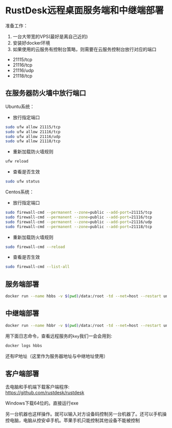 # RustDesk远程桌面服务端和中继端部署

准备工作：  
1. 一台大带宽的VPS(最好是离自己近的)  
2. 安装好docker环境   
3. 如果使用的云服务有控制台策略，则需要在云服务控制台放行对应的端口
- 21115/tcp
- 21116/tcp
- 21116/udp
- 21118/tcp



## 在服务器防火墙中放行端口
Ubuntu系统：
- 放行指定端口
```bash
sudo ufw allow 21115/tcp
sudo ufw allow 21116/tcp
sudo ufw allow 21116/udp
sudo ufw allow 21118/tcp
```
- 重新加载防火墙规则
```bash
ufw reload
```
- 查看是否生效
```bash
sudo ufw status
```

Centos系统：
- 放行指定端口
```bash
sudo firewall-cmd --permanent --zone=public --add-port=21115/tcp
sudo firewall-cmd --permanent --zone=public --add-port=21116/tcp
sudo firewall-cmd --permanent --zone=public --add-port=21116/udp
sudo firewall-cmd --permanent --zone=public --add-port=21118/tcp
```
- 重新加载防火墙规则
```bash
sudo firewall-cmd --reload
```
- 查看是否生效
```bash
sudo firewall-cmd --list-all
```

## 服务端部署
```bash
docker run --name hbbs -v $(pwd)/data:/root -td --net=host --restart unless-stopped rustdesk/rustdesk-server hbbs
```

## 中继端部署
```bash
docker run --name hbbr -v $(pwd)/data:/root -td --net=host --restart unless-stopped rustdesk/rustdesk-server hbbr
```

用下面日志命令，查看远程服务的`key`我们一会会用到:  
```bash
docker logs hbbs
```
还有IP地址（这里作为服务器地址与中继地址使用）  

## 客户端部署
去电脑和手机端下载客户端程序:  
https://github.com/rustdesk/rustdesk  

Windows下载64位的。直接运行exe  

另一台机器也这样操作。就可以输入对方设备码控制另一台机器了。还可以手机操控电脑，电脑从控安卓手机。苹果手机只能控制其他设备不能被控制  